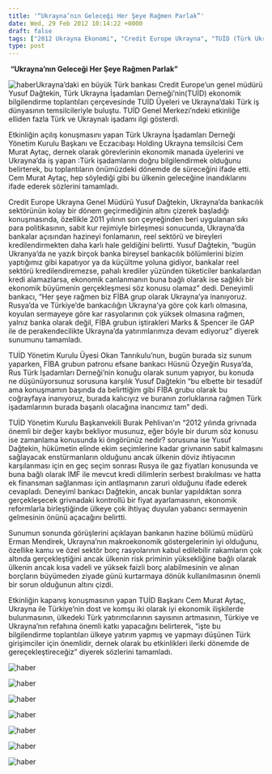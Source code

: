 ```yaml
---
title: '“Ukrayna’nın Geleceği Her Şeye Rağmen Parlak”'
date: Wed, 29 Feb 2012 10:14:22 +0000
draft: false
tags: ["2012 Ukrayna Ekonomi", "Credit Europe Ukrayna", "TUİD (Türk Ukrayna İşadamları Derneği)", "Yusuf Dağtekin"]
type: post
---
```













 **“Ukrayna’nın Geleceği Her Şeye Rağmen Parlak”**

![haber](https://burakpehlivan.org/tuid_images/dagtekin.jpg)Ukrayna’daki en büyük Türk bankası Credit Europe’un genel müdürü Yusuf Dağtekin, Türk Ukrayna İşadamları Derneği’nin(TUİD) ekonomik bilgilendirme toplantıları çerçevesinde TUİD Üyeleri ve Ukrayna’daki Türk iş dünyasının temsilcileriyle buluştu. TUİD Genel Merkezi’ndeki etkinliğe elliden fazla Türk ve Ukraynalı işadamı ilgi gösterdi.

Etkinliğin açılış konuşmasını yapan Türk Ukrayna İşadamları Derneği Yönetim Kurulu Başkanı ve Eczacıbaşı Holding Ukrayna temsilcisi Cem Murat Aytaç, dernek olarak görevlerinin ekonomik manada üyelerini ve Ukrayna’da iş yapan :Türk işadamlarını doğru bilgilendirmek olduğunu belirterek, bu toplantıların önümüzdeki dönemde de süreceğini ifade etti. Cem Murat Aytaç, hep söylediği gibi bu ülkenin geleceğine inandıklarını ifade ederek sözlerini tamamladı.

Credit Europe Ukrayna Genel Müdürü Yusuf Dağtekin, Ukrayna’da bankacılık sektörünün kolay bir dönem geçirmediğinin altını çizerek başladığı konuşmasında, özellikle 2011 yılının son çeyreğinden beri uygulanan sıkı para politikasının, sabit kur rejimiyle birleşmesi sonucunda, Ukrayna’da bankalar açısından hazineyi fonlamanın, reel sektörü ve bireyleri kredilendirmekten daha karlı hale geldiğini belirtti. Yusuf Dağtekin, “bugün Ukranya’da ne yazık birçok banka bireysel bankacılık bölümlerini bizim yaptığımız gibi kapatıyor ya da küçültme yoluna gidiyor, bankalar reel sektörü kredilendiremezse, pahalı krediler yüzünden tüketiciler bankalardan kredi alamazlarsa, ekonomik canlanmanın buna bağlı olarak ise sağlıklı bir ekonomik büyümenin gerçekleşmesi söz konusu olamaz” dedi. Deneyimli bankacı, “Her şeye rağmen biz FİBA grup olarak Ukrayna’ya inanıyoruz. Rusya’da ve Türkiye’de bankacılığın Ukrayna’ya göre çok karlı olmasına, koyulan sermayeye göre kar rasyolarının çok yüksek olmasına rağmen, yalnız banka olarak değil, FİBA grubun iştirakleri Marks & Spencer ile GAP ile de perakendecilikte Ukrayna’da yatırımlarımıza devam ediyoruz” diyerek sunumunu tamamladı.

TUİD Yönetim Kurulu Üyesi Okan Tanrıkulu’nun, bugün burada siz sunum yaparken, FİBA grubun patronu efsane bankacı Hüsnü Özyeğin Rusya’da, Rus Türk İşadamları Derneği’nin konuğu olarak sunum yapıyor, bu konuda ne düşünüyorsunuz sorusuna karşılık Yusuf Dağtekin “bu elbette bir tesadüf ama konuşmamın başında da belirttiğim gibi FİBA grubu olarak bu coğrayfaya inanıyoruz, burada kalıcıyız ve buranın zorluklarına rağmen Türk işadamlarının burada başarılı olacağına inancımız tam” dedi.

TUİD Yönetim Kurulu Başkanvekili Burak Pehlivan’ın “2012 yılında grivnada önemli bir değer kaybı bekliyor musunuz, eğer böyle bir durum söz konusu ise zamanlama konusunda ki öngörünüz nedir? sorusuna ise Yusuf Dağtekin, hükümetin elinde ekim seçimlerine kadar grivnanın sabit kalmasını sağlayacak enstürmanların olduğunu ancak ülkenin döviz ihtiyacının karşılanması için en geç seçim sonrası Rusya ile gaz fiyatları konusunda ve buna bağlı olarak IMF ile mevcut kredi dilimlerin serbest bırakılması ve hatta ek finansman sağlanması için antlaşmanın zaruri olduğunu ifade ederek cevapladı. Deneyiml bankacı Dağtekin, ancak bunlar yapıldıktan sonra gerçekleşecek grivnadaki kontrollü bir fiyat ayarlamasının, ekonomik reformlarla birleştiğinde ülkeye çok ihtiyaç duyulan yabancı sermayenin gelmesinin önünü açacağını belirtti.

Sunumun sonunda görüşlerini açıklayan bankanın hazine bölümü müdürü Erman Mendirek, Ukrayna’nın makroekonomik göstergelerinin iyi olduğunu, özellike kamu ve özel sektör borç rasyolarının kabul edilebilir rakamların çok altında gerçekleştiğini ancak ülkenin risk priminin yüksekliğine bağlı olarak ülkenin ancak kısa vadeli ve yüksek faizli borç alabilmesinin ve alınan borçların büyümeden ziyade günü kurtarmaya dönük kullanılmasının önemli bir sorun olduğunun altını çizdi.

Etkinliğin kapanış konuşmasının yapan TUİD Başkanı Cem Murat Aytaç, Ukrayna ile Türkiye’nin dost ve komşu iki olarak iyi ekonomik ilişkilerde bulunmasının, ülkedeki Türk yatırımcılarının sayısının artmasının, Türkiye ve Ukrayna’nın refahına önemli katkı yapacağını belirterek, “işte bu bilgilendirme toplantıları ülkeye yatırım yapmış ve yapmayı düşünen Türk girişimciler için önemlidir, dernek olarak bu etkinlikleri ilerki dönemde de gereçekleştireceğiz” diyerek sözlerini tamamladı.

![haber](https://burakpehlivan.org/tuid_images/dagtekin1.jpg)

![haber](https://burakpehlivan.org/tuid_images/dagtekin2.jpg)

![haber](https://burakpehlivan.org/tuid_images/dagtekin2a.jpg)

![haber](https://burakpehlivan.org/tuid_images/dagtekin3.jpg)

![haber](https://burakpehlivan.org/tuid_images/dagtekin4.jpg)

![haber](https://burakpehlivan.org/tuid_images/dagtekin5.jpg)

![haber](https://burakpehlivan.org/tuid_images/dagtekin6.jpg)

 

 

 

 

 

 

 

 

 





